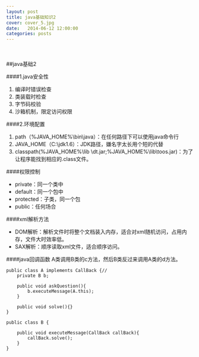 ```yaml
---
layout: post
title: java基础知识2
cover: cover_5.jpg
date:   2014-06-12 12:00:00
categories: posts
---
```

<br/>
<br/>
##java基础2

####1.java安全性
1. 编译时错误检查
2. 类装载时检查
3. 字节码校验
4. 沙箱机制，限定访问权限

####2.环境配置
1. path（%JAVA_HOME%\bin\java）：在任何路径下可以使用java命令行
2. JAVA_HOME（C:\jdk1.6）：JDK路径，嫌名字太长用个短的代替
3. classpath(%JAVA_HOME%\lib \dt.jar;%JAVA_HOME%\lib\toos.jar)：为了让程序能找到相应的.class文件。

####权限控制
+ private：同一个类中
+ default：同一个包中
+ protected：子类，同一个包
+ public：任何场合

####xml解析方法
+ DOM解析：解析文件时将整个文档装入内存，适合对xml随机访问，占用内存，文件大时效率低。
+ SAX解析：顺序读取xml文件，适合顺序访问。

####java回调函数
A类调用B类的c方法，然后B类反过来调用A类的d方法。

	public class A implements CallBack {//
		private B b;
	
		public void askQuestion(){
			b.executeMessage(A.this);
		}
	
		public void solve(){}
	}
	
	public class B {
	
		public void executeMessage(CallBack callBack){
			callBack.solve();
		}
	}	